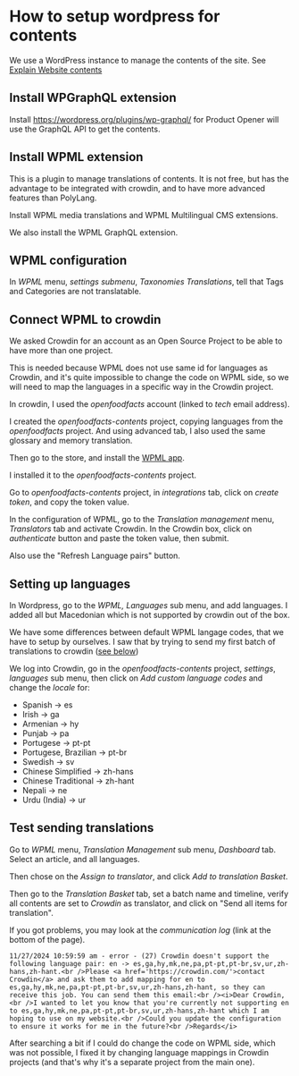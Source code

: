 # How to setup wordpress for contents

We use a WordPress instance to manage the contents of the site.
See [Explain Website contents](./explain-website-contents.md)

## Install WPGraphQL extension

Install https://wordpress.org/plugins/wp-graphql/
for Product Opener will use the GraphQL API to get the contents.

## Install WPML extension

This is a plugin to manage translations of contents.
It is not free, but has the advantage to be integrated with crowdin,
and to have more advanced features than PolyLang.

Install WPML media translations and WPML Multilingual CMS extensions.

We also install the WPML GraphQL extension.

## WPML configuration

In *WPML* menu, *settings submenu*, *Taxonomies Translations*, tell that Tags and Categories are not translatable.

## Connect WPML to crowdin

We asked Crowdin for an account as an Open Source Project to be able to have more than one project.

This is needed because WPML does not use same id for languages as Crowdin,
and it's quite impossible to change the code on WPML side,
so we will need to map the languages in a specific way in the Crowdin project.

In crowdin, I used the *openfoodfacts* account (linked to *tech* email address).

I created the *openfoodfacts-contents* project, copying languages from the *openfoodfacts* project. And using advanced tab, I also used the same glossary and memory translation.

Then go to the store, and install the [WPML app](https://store.crowdin.com/wpml-app).

I installed it to the *openfoodfacts-contents* project.

Go to *openfoodfacts-contents* project, in *integrations* tab, click on *create token*, and copy the token value.

In the configuration of WPML, go to the *Translation management* menu, *Translators* tab and activate Crowdin.
In the Crowdin box, click on *authenticate* button and paste the token value, then submit.

Also use the "Refresh Language pairs" button.

## Setting up languages

In Wordpress, go to the *WPML, Languages* sub menu, and add languages.
I added all but Macedonian which is not supported by crowdin out of the box.


We have some differences between default WPML langage codes, that we have to setup by ourselves.
I saw that by trying to send my first batch of translations to crowdin ([see below](#test-sending-translations))

We log into Crowdin, go in the *openfoodfacts-contents* project, *settings*,
*languages* sub menu, then click on *Add custom language codes*
and change the *locale* for:
- Spanish -> es
- Irish -> ga
- Armenian -> hy
- Punjab -> pa
- Portugese -> pt-pt
- Portugese, Brazilian -> pt-br
- Swedish -> sv
- Chinese Simplified -> zh-hans
- Chinese Traditional -> zh-hant
- Nepali -> ne
- Urdu (India) -> ur

## Test sending translations

Go to *WPML* menu, *Translation Management* sub menu, *Dashboard* tab.
Select an article, and all languages.

Then chose on the *Assign to translator*, and click *Add to translation Basket*.

Then go to the *Translation Basket* tab, set a batch name and timeline,
verify all contents are set to *Crowdin* as translator, and click on "Send all items for translation".

If you got problems, you may look at the *communication log* (link at the bottom of the page).

```
11/27/2024 10:59:59 am - error - (27) Crowdin doesn't support the following language pair: en -> es,ga,hy,mk,ne,pa,pt-pt,pt-br,sv,ur,zh-hans,zh-hant.<br />Please <a href='https://crowdin.com/'>contact Crowdin</a> and ask them to add mapping for en to es,ga,hy,mk,ne,pa,pt-pt,pt-br,sv,ur,zh-hans,zh-hant, so they can receive this job. You can send them this email:<br /><i>Dear Crowdin,<br />I wanted to let you know that you're currently not supporting en to es,ga,hy,mk,ne,pa,pt-pt,pt-br,sv,ur,zh-hans,zh-hant which I am hoping to use on my website.<br />Could you update the configuration to ensure it works for me in the future?<br />Regards</i>
```

After searching a bit if I could do change the code on WPML side, which was not possible,
I fixed it by changing language mappings in Crowdin projects (and that's why it's a separate project from the main one).